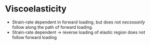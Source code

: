 # Viscoelasticity

* Strain-rate dependent in forward loading, but does not _necessarily_ follow along the path of forward loading.
* Strain-rate dependent $\rightarrow$ reverse loading of elastic region does not follow forward loading